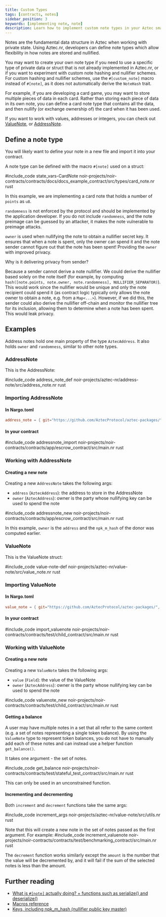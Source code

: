 ```yaml
---
title: Custom Types
tags: [contracts, notes]
sidebar_position: 3
keywords: [implementing note, note]
description: Learn how to implement custom note types in your Aztec smart contracts.
---
```


Notes are the fundamental data structure in Aztec when working with private state. Using Aztec.nr, developers can define note types which allow flexibility in how notes are stored and nullified.

You may want to create your own note type if you need to use a specific type of private data or struct that is not already implemented in Aztec.nr, or if you want to experiment with custom note hashing and nullifier schemes. For custom hashing and nullifier schemes, use the `#[custom_note]` macro instead of `#[note]`, as it does not automatically derive the `NoteHash` trait.

For example, if you are developing a card game, you may want to store multiple pieces of data in each card. Rather than storing each piece of data in its own note, you can define a card note type that contains all the data, and then nullify (or exchange ownership of) the card when it has been used.

If you want to work with values, addresses or integers, you can check out [ValueNote](#valuenote), or [AddressNote](#addressnote).

## Define a note type

You will likely want to define your note in a new file and import it into your contract.

A note type can be defined with the macro `#[note]` used on a struct:

#include_code state_vars-CardNote noir-projects/noir-contracts/contracts/docs/docs_example_contract/src/types/card_note.nr rust

In this example, we are implementing a card note that holds a number of `points` as `u8`.

`randomness` is not enforced by the protocol and should be implemented by the application developer. If you do not include `randomness`, and the note preimage can be guessed by an attacker, it makes the note vulnerable to preimage attacks.

`owner` is used when nullifying the note to obtain a nullifier secret key.
It ensures that when a note is spent, only the owner can spend it and the note sender cannot figure out that the note has been spent!
Providing the `owner` with improved privacy.

Why is it delivering privacy from sender?

Because a sender cannot derive a note nullifier.
We could derive the nullifier based solely on the note itself (for example, by computing `hash([note.points, note.owner, note.randomness], NULLIFIER_SEPARATOR)`).
This would work since the nullifier would be unique and only the note recipient could spend it (as contract logic typically only allows the note owner to obtain a note, e.g. from a `Map<...>`).
However, if we did this, the sender could also derive the nullifier off-chain and monitor the nullifier tree for its inclusion, allowing them to determine when a note has been spent.
This would leak privacy.

## Examples

Address notes hold one main property of the type `AztecAddress`. It also holds `owner` and `randomness`, similar to other note types.

### AddressNote

This is the AddressNote:

#include_code address_note_def noir-projects/aztec-nr/address-note/src/address_note.nr rust

### Importing AddressNote

#### In Nargo.toml

```toml
address_note = { git="https://github.com/AztecProtocol/aztec-packages/", tag="#include_aztec_version", directory="noir-projects/aztec-nr/address-note" }
```

#### In your contract

#include_code addressnote_import noir-projects/noir-contracts/contracts/app/escrow_contract/src/main.nr rust

### Working with AddressNote

#### Creating a new note

Creating a new `AddressNote` takes the following args:

- `address` (`AztecAddress`): the address to store in the AddressNote
- `owner` (`AztecAddress`): owner is the party whose nullifying key can be used to spend the note

#include_code addressnote_new noir-projects/noir-contracts/contracts/app/escrow_contract/src/main.nr rust

In this example, `owner` is the `address` and the `npk_m_hash` of the donor was computed earlier.

### ValueNote

This is the ValueNote struct:

#include_code value-note-def noir-projects/aztec-nr/value-note/src/value_note.nr rust

### Importing ValueNote

#### In Nargo.toml

```toml
value_note = { git="https://github.com/AztecProtocol/aztec-packages/", tag="#include_aztec_version", directory="noir-projects/aztec-nr/value-note" }
```

#### In your contract

#include_code import_valuenote noir-projects/noir-contracts/contracts/test/child_contract/src/main.nr rust

### Working with ValueNote

#### Creating a new note

Creating a new `ValueNote` takes the following args:

- `value` (`Field`): the value of the ValueNote
- `owner` (`AztecAddress`): owner is the party whose nullifying key can be used to spend the note

#include_code valuenote_new noir-projects/noir-contracts/contracts/test/child_contract/src/main.nr rust

#### Getting a balance

A user may have multiple notes in a set that all refer to the same content (e.g. a set of notes representing a single token balance). By using the `ValueNote` type to represent token balances, you do not have to manually add each of these notes and can instead use a helper function `get_balance()`.

It takes one argument - the set of notes.

#include_code get_balance noir-projects/noir-contracts/contracts/test/stateful_test_contract/src/main.nr rust

This can only be used in an unconstrained function.

#### Incrementing and decrementing

Both `increment` and `decrement` functions take the same args:

#include_code increment_args noir-projects/aztec-nr/value-note/src/utils.nr rust

Note that this will create a new note in the set of notes passed as the first argument.
For example:
#include_code increment_valuenote noir-projects/noir-contracts/contracts/test/benchmarking_contract/src/main.nr rust

The `decrement` function works similarly except the `amount` is the number that the value will be decremented by, and it will fail if the sum of the selected notes is less than the amount.

## Further reading

- [What is `#[note]` actually doing? + functions such as serialize() and deserialize()](../../../aztec/smart_contracts/functions/attributes.md#implementing-notes)
- [Macros reference](../../../developers/reference/smart_contract_reference/macros.md)
- [Keys, including npk_m_hash (nullifier public key master)](../../../aztec/concepts/accounts/keys.md)
